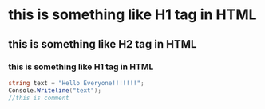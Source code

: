 # this is something like H1 tag in HTML
## this is something like H2 tag in HTML
### this is something like H1 tag in HTML

```c#
string text = "Hello Everyone!!!!!!!";
Console.Writeline("text");
//this is comment


```
